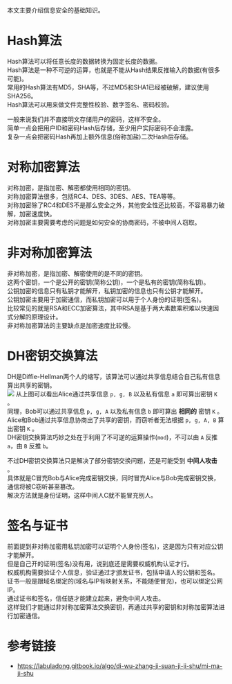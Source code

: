 
本文主要介绍信息安全的基础知识。  
<!--more-->

# Hash算法
Hash算法可以将任意长度的数据转换为固定长度的数据。  
Hash算法是一种不可逆的运算，也就是不能从Hash结果反推输入的数据(有很多可能)。  
常用的Hash算法有MD5，SHA等，不过MD5和SHA1已经被破解，建议使用SHA256。  
Hash算法可以用来做文件完整性校验、数字签名、密码校验。  

一般来说我们并不直接明文存储用户的密码，这样不安全。  
简单一点会把用户ID和密码Hash后存储，至少用户实际密码不会泄露。  
复杂一点会把密码Hash再加上额外信息(俗称加盐)二次Hash后存储。  

# 对称加密算法
对称加密，是指加密、解密都使用相同的密钥。  
对称加密算法很多，包括RC4、DES、3DES、AES、TEA等等。  
对称加密除了RC4和DES不是那么安全之外，其他安全性还比较高，不容易暴力破解，加密速度快。  
对称加密主要需要考虑的问题是如何安全的协商密码，不被中间人窃取。  

# 非对称加密算法
非对称加密，是指加密、解密使用的是不同的密钥。  
这两个密钥，一个是公开的密钥(简称公钥)，一个是私有的密钥(简称私钥)。  
公钥加密的信息只有私钥才能解开，私钥加密的信息也只有公钥才能解开。  
公钥加密主要用于加密通信，而私钥加密可以用于个人身份的证明(签名)。  
比较常见的就是RSA和ECC加密算法，其中RSA是基于两大素数乘积难以快速因式分解的原理设计。  
非对称加密算法的主要缺点是加密速度比较慢。  

# DH密钥交换算法
DH是Diffie-Hellman两个人的缩写，该算法可以通过共享信息结合自己私有信息算出共享的密钥。  
![](https://i.loli.net/2020/03/03/oc25RZSk7dK4lsM.png)
从上图可以看出Alice通过共享信息 `p, g, B` 以及私有信息 `a` 即可算出密钥 `K` 。  
同理，Bob可以通过共享信息 `p, g, A` 以及私有信息 `b` 即可算出 **相同的** 密钥 `K` 。  
Alice和Bob通过共享信息协商出了共享的密钥，而窃听者无法根据 `p, g, A, B` 算出密钥 `K` 。  
DH密钥交换算法巧妙之处在于利用了不可逆的运算操作(`mod`)，不可以由 `A` 反推 `a`，由 `B` 反推 `b`。  

不过DH密钥交换算法只是解决了部分密钥交换问题，还是可能受到 **中间人攻击** 。  
具体就是C冒充Bob与Alice完成密钥交换，同时冒充Alice与Bob完成密钥交换，通信将被C窃听甚至篡改。  
解决方法就是身份证明，这样中间人C就不能冒充别人。  

# 签名与证书
前面提到非对称加密用私钥加密可以证明个人身份(签名)，这是因为只有对应公钥才能解开。  
但是自己开的证明(签名)没有用，说到底还是需要权威机构认证才行。  
权威机构需要验证个人信息，验证通过才颁发证书，包括申请人的公钥和签名。  
证书一般是跟域名绑定的(域名与IP有映射关系，不能随便冒充)，也可以绑定公网IP。  
通过证书和签名，信任链才能建立起来，避免中间人攻击。  
这样我们才能通过非对称加密算法交换密钥，再通过共享的密钥和对称加密算法进行加密通信。  

# 参考链接
- https://labuladong.gitbook.io/algo/di-wu-zhang-ji-suan-ji-ji-shu/mi-ma-ji-shu
